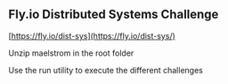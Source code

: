 ## Fly.io Distributed Systems Challenge

[https://fly.io/dist-sys](https://fly.io/dist-sys/)

Unzip maelstrom in the root folder

Use the run utility to execute the different challenges
